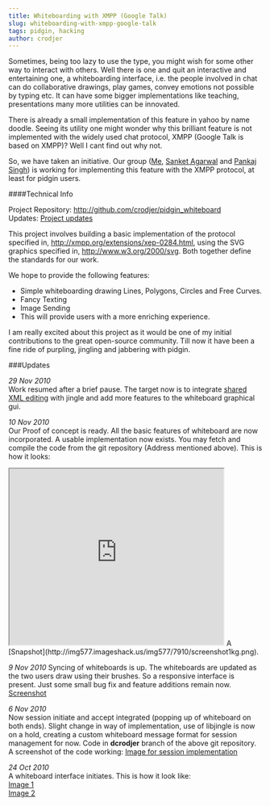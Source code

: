 ```yaml
---
title: Whiteboarding with XMPP (Google Talk)
slug: whiteboarding-with-xmpp-google-talk
tags: pidgin, hacking
author: crodjer
---
```


Sometimes, being too lazy to use the type, you might wish for some other way to interact with others. Well there is one and quit an interactive and entertaining one, a whiteboarding interface, i.e. the people involved in chat can do collaborative drawings, play games, convey emotions not possible by typing etc. It can have some bigger implementations like teaching, presentations many more utilities can be innovated.  

There is already a small implementation of this feature in yahoo by name doodle. Seeing its utility one might wonder why this brilliant feature is not implemented with the widely used chat protocol, XMPP (Google Talk is based on XMPP)? Well I cant find out why not.  

So, we have taken an initiative. Our group (<a href="http://github.com/crodjer" title="" target="_blank">Me</a>, <a href="http://github.com/snktagarwal" title="" target="_blank">Sanket Agarwal</a> and <a href="http://github.com/psjinx" title="" target="_blank">Pankaj Singh</a>) is working for implementing this feature with the XMPP protocol, at least for pidgin users.  

####Technical Info

Project Repository: <http://github.com/crodjer/pidgin_whiteboard>  
Updates: [Project updates](#updates)

This project involves building a basic implementation of the protocol specified in,  <a href="http://xmpp.org/extensions/xep-0284.html">http://xmpp.org/extensions/xep-0284.html</a>, using the SVG graphics specified in, <a href="http://www.w3.org/2000/svg">http://www.w3.org/2000/svg</a>. Both together define the standards for our work.  

We hope to provide the following features:

* Simple whiteboarding drawing Lines, Polygons, Circles and Free Curves.
* Fancy Texting
* Image Sending
* This will provide users with a more enriching experience.  


I am really excited about this project as it would be one of my initial contributions to the great open-source community. Till now it have been a fine ride of purpling, jingling and jabbering with pidgin.  


###Updates

*29 Nov 2010*  
Work resumed after a brief pause. The target now is to integrate <a href="http://xmpp.org/extensions/xep-0284.html" target="_blank">shared XML editing</a> with jingle and add more features to the whiteboard graphical gui.  

*10 Nov 2010*  
Our Proof of concept is ready. All the basic features of whiteboard are now incorporated. A usable implementation now exists. You may fetch and compile the code from the git repository (Address mentioned above). This is how it looks:  
<iframe width="425" height="349" src="http://www.youtube.com/embed/sYKutp4I4Zs"></iframe>
A [Snapshot](http://img577.imageshack.us/img577/7910/screenshot1kg.png).  

*9 Nov 2010*
Syncing of whiteboards is up. The whiteboards are updated as the two users draw using their brushes. So a responsive interface is present. Just some small bug fix and feature additions remain now.    
<a href="http://img259.imageshack.us/img259/7980/screenshotrd.png" target="_blank">Screenshot</a>  
  
*6 Nov 2010*  
Now session initiate and accept integrated (popping up of whiteboard on both ends). Slight change in way of implementation, use of libjingle is now on a hold, creating a custom whiteboard message format for session management for now. Code in **dcrodjer** branch of the above git repository. 
A screenshot of the code working: <a href="http://img837.imageshack.us/img837/8250/screenshot1gb.png" target="_blank">Image for session implementation</a>  
  
*24 Oct 2010*  
A whiteboard interface initiates. This is how it look like:  
<a href="http://img841.imageshack.us/img841/5516/59586846.png" target="_blank">Image 1</a>  
<a href="http://img221.imageshack.us/img221/4198/65357038.png" target="_blank">Image 2</a>

